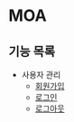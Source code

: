 # MOA

## 기능 목록

- 사용자 관리
  - [회원가입](docs/requirements.md#회원가입)
  - [로그인](docs/requirements.md#로그인)
  - [로그아웃](docs/requirements.md#로그아웃)
